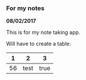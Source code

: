 ### For my notes
**08/02/2017**

This is for my note taking app. 


Will have to create a table:

| 1 | 2 | 3 |
| - | - | - |
| 56| test | true |
